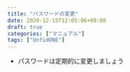 ```yaml
---
title: "パスワードの変更"
date: 2020-12-15T12:05:06+09:00
draft: true
categories: ["マニュアル"]
tags: ["UnfidONE"]
---
```

- パスワードは定期的に変更しましょう

